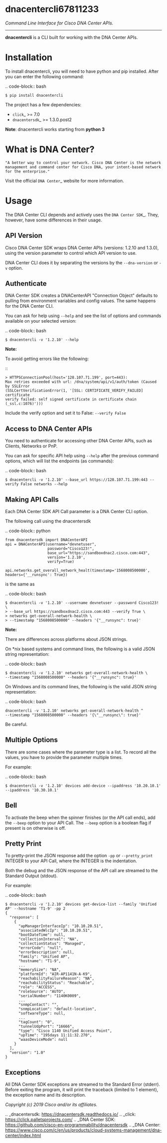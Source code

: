 
dnacentercli67811233
=============

*Command Line Interface for Cisco DNA Center APIs.*

-------------------------------------------------------------------------------

**dnacentercli** is a CLI built for working with the DNA Center APIs.

Installation
============

To install dnacentercli, you will need to have python and pip installed. 
After you can enter the following command:

.. code-block:: bash

    $ pip install dnacentercli


The project has a few dependencies:

- `click`_ >= 7.0
- `dnacentersdk`_ >= 1.3.0.post2

**Note**: dnacentercli works starting from **python 3**

What is DNA Center?
===================

    "A better way to control your network. Cisco DNA Center is the network management and command center for Cisco DNA, your intent-based network for the enterprise."

Visit the official `DNA Center`_ website for more information.


Usage
======

The DNA Center CLI depends and actively uses the `DNA Center SDK`_. 
They, however, have some differences in their usage.


API Version
------------

Cisco DNA Center SDK wraps DNA Center APIs (versions: 1.2.10 and 1.3.0),
using the version parameter to control which API version to use.

DNA Center CLI does it by separating the versions by the `--dna-version` or `-v` option.


Authenticate
-------------

DNA Center SDK creates a DNACenterAPI "Connection Object" defaults to pulling from environment variables and config values.
The same happens for the DNA Center CLI.

You can ask for help using ``--help`` and see the list of options and commands available on your selected version:

.. code-block:: bash

    $ dnacentercli -v '1.2.10' --help 


**Note:**

To avoid getting errors like the following:

::

    > HTTPSConnectionPool(host='128.107.71.199', port=443): 
    Max retries exceeded with url: /dna/system/api/v1/auth/token (Caused by SSLError
    (SSLCertVerificationError(1, '[SSL: CERTIFICATE_VERIFY_FAILED] certificate
    verify failed: self signed certificate in certificate chain (_ssl.c:1076)')))


Include the verify option and set it to False: ``--verify False``


Access to DNA Center APIs
--------------------------

You need to authenticate for accessing other DNA Center APIs, such as Clients, Networks or PnP.

You can ask for specific API help using ``--help`` after the previous command options, which will list the endpoints (as commands):

.. code-block:: bash

    $ dnacentercli -v '1.2.10' --base_url https://128.107.71.199:443 --verify False networks --help


Making API Calls
----------------

Each DNA Center SDK API Call parameter is a DNA Center CLI option.

The following call using the dnacentersdk

.. code-block:: python

    from dnacentersdk import DNACenterAPI
    api = DNACenterAPI(username="devnetuser",
                       password="Cisco123!",
                       base_url="https://sandboxdnac2.cisco.com:443",
                       version='1.2.10',
                       verify=True)

    api.networks.get_overall_network_healt(timestamp='1568008500000', headers={'__runsync': True})

is the same as 

.. code-block:: bash

    $ dnacentercli -v '1.2.10' --username devnetuser --password Cisco123! \
    > --base_url https://sandboxdnac2.cisco.com:443 --verify True \
    > networks get-overall-network-health \
    > --timestamp "1568008500000" --headers '{"__runsync": true}'


**Note:** 

There are differences across platforms about JSON strings.

On \*nix based systems and command lines, the following is a valid JSON string representation:
    
.. code-block:: bash

    $ dnacentercli -v '1.2.10' networks get-overall-network-health \
    --timestamp "1568008500000" --headers '{"__runsync": true}'

On Windows and its command lines, the following is the valid JSON string representation:

    
.. code-block:: bash

    dnacentercli -v '1.2.10' networks get-overall-network-health ^
    --timestamp "1568008500000" --headers '{\"__runsync\": true}'
    
Be careful.


Multiple Options
----------------

There are some cases where the parameter type is a list. To record all the values, you have to provide the parameter multiple times.

For example:

.. code-block:: bash

    $ dnacentercli -v '1.2.10' devices add-device --ipaddress '10.20.10.1' --ipaddress '10.30.10.1'


Bell
------

To activate the beep when the spinner finishes (or the API call ends), add the ``--beep`` option to your API Call.
The ``--beep`` option is a boolean flag if present is on otherwise is off.


Pretty Print
------------

To pretty-print the JSON response add the option ``-pp`` or ``--pretty_print`` INTEGER to your API Call, where the INTEGER is the indentation.

Both the debug and the JSON response of the API call are streamed to the Standard Output (stdout).

For example:

.. code-block:: bash

    $ dnacentercli -v '1.2.10' devices get-device-list --family 'Unified AP' --hostname 'T1-9' -pp 2
    {
      "response": [
        {
          "apManagerInterfaceIp": "10.10.20.51",
          "associatedWlcIp": "10.10.20.51",
          "bootDateTime": null,
          "collectionInterval": "NA",
          "collectionStatus": "Managed",
          "errorCode": "null",
          "errorDescription": null,
          "family": "Unified AP",
          "hostname": "T1-9",
          ...
          "memorySize": "NA",
          "platformId": "AIR-AP1141N-A-K9",
          "reachabilityFailureReason": "NA",
          "reachabilityStatus": "Reachable",
          "role": "ACCESS",
          "roleSource": "AUTO",
          "serialNumber": "1140K0009",
          ...
          "snmpContact": "",
          "snmpLocation": "default-location",
          "softwareType": null,
          ...
          "tagCount": "0",
          "tunnelUdpPort": "16666",
          "type": "Cisco 1140 Unified Access Point",
          "upTime": "195days 11:11:32.270",
          "waasDeviceMode": null
        }
      ],
      "version": "1.0"
    }


Exceptions
----------

All DNA Center SDK exceptions are streamed to the Standard Error (stderr).
Before exiting the program, it will print the traceback (limited to 1 element), the exception name and its description.


*Copyright (c) 2019 Cisco and/or its affiliates.*

.. _dnacentersdk: https://dnacentersdk.readthedocs.io/
.. _click: https://click.palletsprojects.com/
.. _DNA Center SDK: https://github.com/cisco-en-programmability/dnacentersdk
.. _DNA Center: https://www.cisco.com/c/en/us/products/cloud-systems-management/dna-center/index.html

